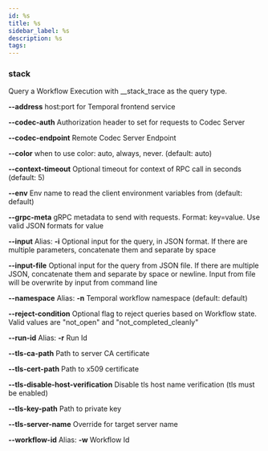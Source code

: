 ```yaml
---
id: %s
title: %s
sidebar_label: %s
description: %s
tags:
---
```


### stack

Query a Workflow Execution with __stack_trace as the query type.

**--address**
host:port for Temporal frontend service

**--codec-auth**
Authorization header to set for requests to Codec Server

**--codec-endpoint**
Remote Codec Server Endpoint

**--color**
when to use color: auto, always, never. (default: auto)

**--context-timeout**
Optional timeout for context of RPC call in seconds (default: 5)

**--env**
Env name to read the client environment variables from (default: default)

**--grpc-meta**
gRPC metadata to send with requests. Format: key=value. Use valid JSON formats for value

**--input**
Alias: **-i**
Optional input for the query, in JSON format. If there are multiple parameters, concatenate them and separate by space

**--input-file**
Optional input for the query from JSON file. If there are multiple JSON, concatenate them and separate by space or newline. Input from file will be overwrite by input from command line

**--namespace**
Alias: **-n**
Temporal workflow namespace (default: default)

**--reject-condition**
Optional flag to reject queries based on Workflow state. Valid values are "not_open" and "not_completed_cleanly"

**--run-id**
Alias: **-r**
Run Id

**--tls-ca-path**
Path to server CA certificate

**--tls-cert-path**
Path to x509 certificate

**--tls-disable-host-verification**
Disable tls host name verification (tls must be enabled)

**--tls-key-path**
Path to private key

**--tls-server-name**
Override for target server name

**--workflow-id**
Alias: **-w**
Workflow Id

